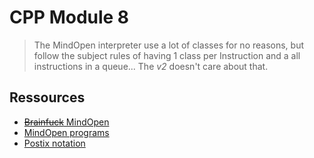 # CPP Module 8

>The MindOpen interpreter use a lot of classes for no reasons, but follow the subject rules of having 1 class per Instruction and a all instructions in a queue... The *v2* doesn't care about that.

## Ressources

* [~~Brainfuck~~ MindOpen](https://en.wikipedia.org/wiki/Brainfuck#Commands)
* [MindOpen programs](https://copy.sh/brainfuck/)
* [Postix notation](https://en.wikipedia.org/wiki/Reverse_Polish_notation)
